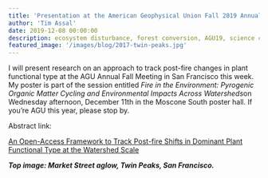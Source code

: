 ```yaml
---
title: 'Presentation at the American Geophysical Union Fall 2019 Annual Meeting'
author: 'Tim Assal'
date: 2019-12-08 00:00:00
description: ecosystem disturbance, forest conversion, AGU19, science communication 
featured_image: '/images/blog/2017-twin-peaks.jpg'
---
```


I will present research on an approach to track post-fire changes in
plant functional type at the AGU Annual Fall Meeting in San Francisco
this week. My poster is part of the session entitled *Fire in the
Environment: Pyrogenic Organic Matter Cycling and Environmental Impacts
Across Watersheds*on Wednesday afternoon, December 11th in the Moscone
South poster hall. If you’re AGU this year, please stop by.

Abstract link:

[An Open-Access Framework to Track Post-fire Shifts in Dominant Plant
Functional Type at the Watershed
Scale](https://agu.confex.com/agu/fm19/meetingapp.cgi/Paper/611491)

***Top image: Market Street aglow, Twin Peaks, San Francisco.***
